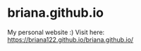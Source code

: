 # briana.github.io
My personal website :)
Visit here: https://briana122.github.io/briana.github.io/
